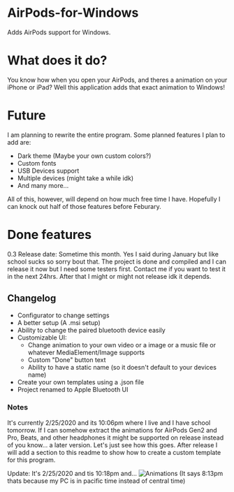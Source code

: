 # AirPods-for-Windows
Adds AirPods support for Windows.

# What does it do?
You know how when you open your AirPods, and theres a animation on your iPhone or iPad? Well this application adds that exact animation to Windows!

# Future
I am planning to rewrite the entire program. Some planned features I plan to add are:
- Dark theme (Maybe your own custom colors?)
- Custom fonts
- USB Devices support
- Multiple devices (might take a while idk)
- And many more...

All of this, however, will depend on how much free time I have. Hopefully I can knock out half of those features before Feburary.

# Done features
0.3 Release date: Sometime this month. Yes I said during January but like school sucks so sorry bout that. The project is done and compiled and I can release it now but I need some testers first. Contact me if you want to test it in the next 24hrs. After that I might or might not release idk it depends.

## Changelog
- Configurator to change settings
- A better setup (A .msi setup)
- Ability to change the paired bluetooth device easily
- Customizable UI:
  - Change animation to your own video or a image or a music file or whatever MediaElement/Image supports
  - Custom "Done" button text
  - Ability to have a static name (so it doesn't default to your devices name)
 - Create your own templates using a .json file
- Project renamed to Apple Bluetooth UI

### Notes
It's currently 2/25/2020 and its 10:06pm where I live and I have school tomorrow. If I can somehow extract the animations for AirPods Gen2 and Pro, Beats, and other headphones it might be supported on release instead of you know... a later version. Let's just see how this goes. After release I will add a section to this readme to show how to create a custom template for this program.

Update: It's 2/25/2020 and tis 10:18pm and...
![Animations](https://i.imgur.com/5qkukkO.png)
(It says 8:13pm thats because my PC is in pacific time instead of central time)

